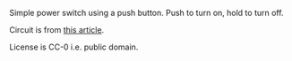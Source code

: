 Simple power switch using a push button. Push to turn on, hold to turn off.

Circuit is from [this article](http://www.mosaic-industries.com/embedded-systems/microcontroller-projects/electronic-circuits/push-button-switch-turn-on/latching-toggle-power-switch#press-on-hold-off-latching-circuits).

License is CC-0 i.e. public domain. 
